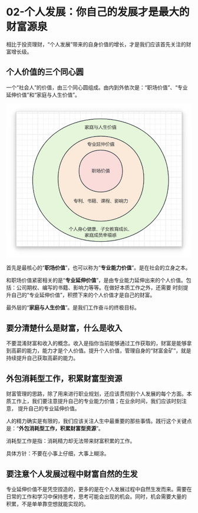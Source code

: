 # 02-个人发展：你自己的发展才是最大的财富源泉

相比于投资理财，“个人发展”带来的自身价值的增长，才是我们应该首先关注的财富增长级。

## 个人价值的三个同心圆

一个“社会人”的价值，由三个同心圆组成。由内到外依次是：“职场价值”、“专业延伸价值”和“家庭与人生价值”。

![个人价值](../imgs/img2.png)

首先是最核心的“**职场价值**”，也可以称为“**专业能力价值**”。是在社会的立身之本。

和职场价值紧密相关的是“**专业延伸价值**”，是由专业能力延伸出来的个人价值。包括：公司期权、编写的书籍、影响力等等。在做好本质工作之外，还需要
时刻提升自己的“专业延伸价值”，积攒下来的个人价值才是自己的财富。

最外层的“**家庭与人生价值**”。是我们工作奋斗的终极目标。

## 要分清楚什么是财富，什么是收入

不要混淆财富和收入的概念。收入是指你当前能够通过工作获取的，财富是能够拿到高薪的能力，能力才是个人价值。提升个人价值，管理自身的“财富金矿”，就是
持续提升自己获取高薪的能力。

## 外包消耗型工作，积累财富型资源

财富管理的思路，除了用来进行职业规划，还应该贯彻到个人发展的每个方面。本质工作上，我们要注意提升自己的专业能力价值；在业余时间，我们应该时刻注意，
提升自己的专业延伸价值。

人的精力确实是有限的，我们应该关注人生中最重要的那些事情。践行这个关键点是：“**外包消耗型工作，积累财富型资源**”。

消耗型工作是指：消耗精力却无法带来财富积累的工作。

具体方针：不要在小事上仔细，大事上糊涂。

## 要注意个人发展过程中财富自然的生发

专业延伸价值不是凭空捏造的，更多的是在个人发展过程中自然生发而来。需要在日常的工作和学习中保持思考，思考可能会出现的机会。同时，机会需要大量的
积累，不是单单靠空想就能实现的。